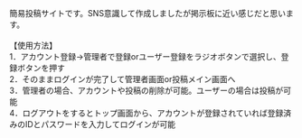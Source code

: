 
簡易投稿サイトです。SNS意識して作成しましたが掲示板に近い感じだと思います。<br>
<br>
【使用方法】<br>
1．アカウント登録→管理者で登録orユーザー登録をラジオボタンで選択し、登録ボタンを押す<br>
2．そのままログインが完了して管理者画面or投稿メイン画面へ<br>
3．管理者の場合、アカウントや投稿の削除が可能。ユーザーの場合は投稿が可能<br>
4．ログアウトをするとトップ画面から、アカウントが登録されていれば登録済みのIDとパスワードを入力してログインが可能<br>

